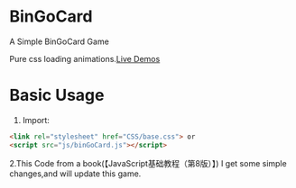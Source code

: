 # BinGoCard
A Simple BinGoCard Game

Pure css loading animations.[Live Demos](http://AloneCFire.github.io/BinGoCard)  

# Basic Usage

1. Import:

```html
<link rel="stylesheet" href="CSS/base.css"> or
<script src="js/binGoCard.js"></script>
```

2.This Code from a book(【JavaScript基础教程（第8版）】)
  I get some simple changes,and will update this game. 


